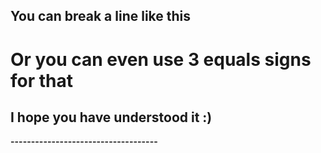 
You can break a line like this
---
Or you can even use 3 equals signs for that
===
I hope you have understood it :)
---
**------------------------------------**
